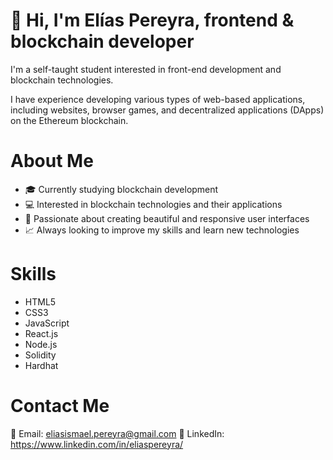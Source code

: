 # 👋 Hi, I'm Elías Pereyra, frontend & blockchain developer

I'm a self-taught student interested in front-end development and blockchain technologies.

I have experience developing various types of web-based applications, including websites, browser games, and decentralized applications (DApps) on the Ethereum blockchain.

# About Me
- 🎓 Currently studying blockchain development
- 💻 Interested in blockchain technologies and their applications
- 🚀 Passionate about creating beautiful and responsive user interfaces
- 📈 Always looking to improve my skills and learn new technologies

# Skills
- HTML5
- CSS3
- JavaScript
- React.js
- Node.js
- Solidity
- Hardhat

# Contact Me
📧 Email: eliasismael.pereyra@gmail.com
🔗 LinkedIn: https://www.linkedin.com/in/eliaspereyra/
